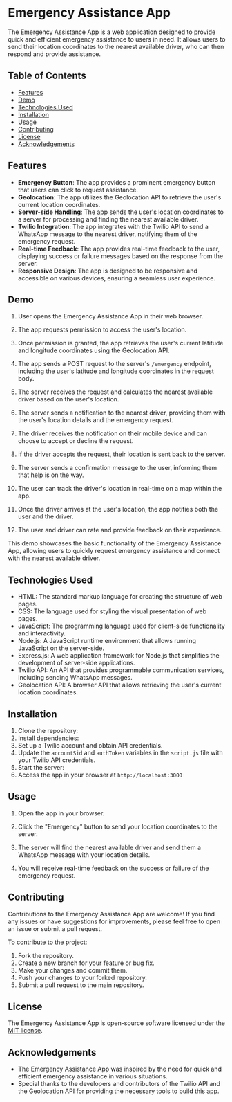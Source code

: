 # Emergency Assistance App

The Emergency Assistance App is a web application designed to provide quick and efficient emergency assistance to users in need. It allows users to send their location coordinates to the nearest available driver, who can then respond and provide assistance.

## Table of Contents

- [Features](#features)
- [Demo](#demo)
- [Technologies Used](#technologies-used)
- [Installation](#installation)
- [Usage](#usage)
- [Contributing](#contributing)
- [License](#license)
- [Acknowledgements](#acknowledgements)

## Features

- **Emergency Button**: The app provides a prominent emergency button that users can click to request assistance.
- **Geolocation**: The app utilizes the Geolocation API to retrieve the user's current location coordinates.
- **Server-side Handling**: The app sends the user's location coordinates to a server for processing and finding the nearest available driver.
- **Twilio Integration**: The app integrates with the Twilio API to send a WhatsApp message to the nearest driver, notifying them of the emergency request.
- **Real-time Feedback**: The app provides real-time feedback to the user, displaying success or failure messages based on the response from the server.
- **Responsive Design**: The app is designed to be responsive and accessible on various devices, ensuring a seamless user experience.

## Demo

1. User opens the Emergency Assistance App in their web browser.

2. The app requests permission to access the user's location.

3. Once permission is granted, the app retrieves the user's current latitude and longitude coordinates using the Geolocation API.

4. The app sends a POST request to the server's `/emergency` endpoint, including the user's latitude and longitude coordinates in the request body.

5. The server receives the request and calculates the nearest available driver based on the user's location.

6. The server sends a notification to the nearest driver, providing them with the user's location details and the emergency request.

7. The driver receives the notification on their mobile device and can choose to accept or decline the request.

8. If the driver accepts the request, their location is sent back to the server.

9. The server sends a confirmation message to the user, informing them that help is on the way.

10. The user can track the driver's location in real-time on a map within the app.

11. Once the driver arrives at the user's location, the app notifies both the user and the driver.

12. The user and driver can rate and provide feedback on their experience.

This demo showcases the basic functionality of the Emergency Assistance App, allowing users to quickly request emergency assistance and connect with the nearest available driver.

## Technologies Used

- HTML: The standard markup language for creating the structure of web pages.
- CSS: The language used for styling the visual presentation of web pages.
- JavaScript: The programming language used for client-side functionality and interactivity.
- Node.js: A JavaScript runtime environment that allows running JavaScript on the server-side.
- Express.js: A web application framework for Node.js that simplifies the development of server-side applications.
- Twilio API: An API that provides programmable communication services, including sending WhatsApp messages.
- Geolocation API: A browser API that allows retrieving the user's current location coordinates.

## Installation

1. Clone the repository:
2. Install dependencies:
3. Set up a Twilio account and obtain API credentials.
4. Update the `accountSid` and `authToken` variables in the `script.js` file with your Twilio API credentials.
5. Start the server:
6. Access the app in your browser at `http://localhost:3000`

## Usage

1. Open the app in your browser.

2. Click the "Emergency" button to send your location coordinates to the server.

3. The server will find the nearest available driver and send them a WhatsApp message with your location details.

4. You will receive real-time feedback on the success or failure of the emergency request.

## Contributing

Contributions to the Emergency Assistance App are welcome! If you find any issues or have suggestions for improvements, please feel free to open an issue or submit a pull request.

To contribute to the project:

1. Fork the repository.
2. Create a new branch for your feature or bug fix.
3. Make your changes and commit them.
4. Push your changes to your forked repository.
5. Submit a pull request to the main repository.

## License

The Emergency Assistance App is open-source software licensed under the [MIT license](https://opensource.org/licenses/MIT).

## Acknowledgements

- The Emergency Assistance App was inspired by the need for quick and efficient emergency assistance in various situations.
- Special thanks to the developers and contributors of the Twilio API and the Geolocation API for providing the necessary tools to build this app.
